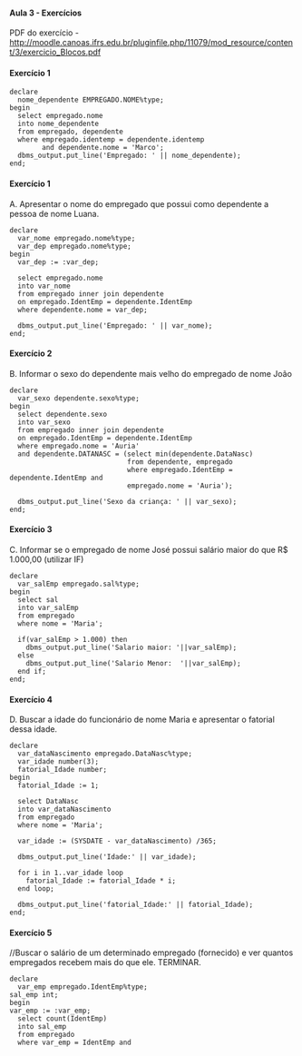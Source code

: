 #### Aula 3 - Exercícios
PDF do exercício - 
http://moodle.canoas.ifrs.edu.br/pluginfile.php/11079/mod_resource/content/3/exercicio_Blocos.pdf

#### Exercício 1 
```
declare 
  nome_dependente EMPREGADO.NOME%type;
begin
  select empregado.nome
  into nome_dependente
  from empregado, dependente
  where empregado.identemp = dependente.identemp
        and dependente.nome = 'Marco';
  dbms_output.put_line('Empregado: ' || nome_dependente);
end;
```
#### Exercício 1
A. Apresentar o nome do empregado que possui como dependente a pessoa de nome Luana. 
```
declare
  var_nome empregado.nome%type;
  var_dep empregado.nome%type;
begin
  var_dep := :var_dep;
  
  select empregado.nome 
  into var_nome
  from empregado inner join dependente
  on empregado.IdentEmp = dependente.IdentEmp 
  where dependente.nome = var_dep;
  
  dbms_output.put_line('Empregado: ' || var_nome);
end;
```
#### Exercício 2
B. Informar o sexo do dependente mais velho do empregado de nome João
```
declare
  var_sexo dependente.sexo%type;
begin
  select dependente.sexo
  into var_sexo 
  from empregado inner join dependente
  on empregado.IdentEmp = dependente.IdentEmp 
  where empregado.nome = 'Auria'
  and dependente.DATANASC = (select min(dependente.DataNasc) 
                             from dependente, empregado
                             where empregado.IdentEmp = dependente.IdentEmp and 
                             empregado.nome = 'Auria');
  
  dbms_output.put_line('Sexo da criança: ' || var_sexo);
end;
```
#### Exercício 3
C. Informar se o empregado de nome José possui salário maior do que R$ 1.000,00 (utilizar IF)
```
declare
  var_salEmp empregado.sal%type;
begin
  select sal
  into var_salEmp
  from empregado  
  where nome = 'Maria';
  
  if(var_salEmp > 1.000) then
    dbms_output.put_line('Salario maior: '||var_salEmp);
  else
    dbms_output.put_line('Salario Menor:  '||var_salEmp);
  end if;
end;
```
#### Exercício 4
D. Buscar a idade do funcionário de nome Maria e apresentar o fatorial dessa idade.
```
declare
  var_dataNascimento empregado.DataNasc%type;
  var_idade number(3);
  fatorial_Idade number;
begin
  fatorial_Idade := 1;

  select DataNasc
  into var_dataNascimento
  from empregado  
  where nome = 'Maria';
  
  var_idade := (SYSDATE - var_dataNascimento) /365;

  dbms_output.put_line('Idade:' || var_idade);
  
  for i in 1..var_idade loop
    fatorial_Idade := fatorial_Idade * i;
  end loop;
    
  dbms_output.put_line('fatorial_Idade:' || fatorial_Idade);
end;
```
#### Exercício 5
//Buscar o salário de um determinado empregado (fornecido) e ver quantos empregados
recebem mais do que ele. TERMINAR.
```
declare
  var_emp empregado.IdentEmp%type;
sal_emp int;
begin
var_emp := :var_emp;
  select count(IdentEmp)
  into sal_emp 
  from empregado  
  where var_emp = IdentEmp and 
```
